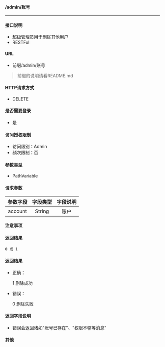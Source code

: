 #### /admin/账号
---------------------------

#### 接口说明
- 超级管理员用于删除其他用户
- RESTFul

#### URL
- 前缀/admin/账号

>前缀的说明请看README.md

#### HTTP请求方式
- DELETE

#### 是否需要登录
- 是

#### 访问授权限制
- 访问级别：Admin
- 频次限制：否

#### 参数类型
- PathVariable

#### 请求参数
|参数字段|字段类型|字段说明|
|:----------:|:--------:|:---------:|
|account|String|账户|

#### 注意事项


#### 返回结果

    0 或 1

#### 返回结果
- 正确：

    1 删除成功


- 错误：

    0 删除失败

#### 返回字段说明
- 错误会返回诸如"账号已存在"、"权限不够等消息"

#### 其他